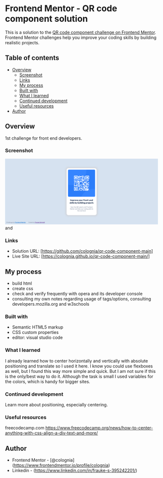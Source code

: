 # Frontend Mentor - QR code component solution

This is a solution to the [QR code component challenge on Frontend Mentor](https://www.frontendmentor.io/challenges/qr-code-component-iux_sIO_H). Frontend Mentor challenges help you improve your coding skills by building realistic projects. 

## Table of contents

- [Overview](#overview)
  - [Screenshot](#screenshot)
  - [Links](#links)
  - [My process](#my-process)
  - [Built with](#built-with)
  - [What I learned](#what-i-learned)
  - [Continued development](#continued-development)
  - [Useful resources](#useful-resources)
- [Author](#author)

## Overview

1st challenge for front end developers.

### Screenshot

![](./solution_desktop.png) and [](./solution_mobile.png)

### Links

- Solution URL: [https://github.com/colognia/qr-code-component-main]
- Live Site URL: [https://colognia.github.io/qr-code-component-main/]

## My process
- build html
- create css
- check and verify frequently with opera and its developer console
- consulting my own notes regarding usage of tags/options, consulting developers.mozilla.org and w3schools


### Built with

- Semantic HTML5 markup
- CSS custom properties
- editor: visual studio code

### What I learned

I already learned how to center horizontally and vertically with absolute positioning and translate so I used it here. I know you could use flexboxes as well, but I found this way more simple and quick. But I am not sure if this is the only/best way to do it.
Although the task is small I used variables for the colors, which is handy for bigger sites.


### Continued development

Learn more about positioning, especially centering.

### Useful resources

freecodecamp.com
https://www.freecodecamp.org/news/how-to-center-anything-with-css-align-a-div-text-and-more/

## Author

- Frontend Mentor - [@colognia] (https://www.frontendmentor.io/profile/colognia)
- Linkedin - (https://www.linkedin.com/in/frauke-s-395242201/)

